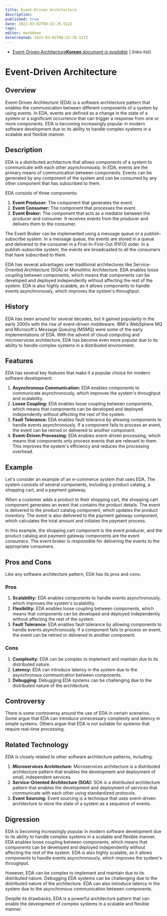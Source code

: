 ```yaml
---
title: Event-Driven Architecture
description: 
published: true
date: 2023-03-02T08:22:29.912Z
tags: 
editor: markdown
dateCreated: 2023-03-02T08:22:28.527Z
---
```


- [Event-Driven Architecture***Korean** document is available*](/ko/Knowledge-base/Dictionary/event-driven-architecture)
{.links-list}
# Event-Driven Architecture

## Overview

Event-Driven Architecture (EDA) is a software architecture pattern that enables the communication between different components of a system by using events. In EDA, events are defined as a change in the state of a system or a significant occurrence that can trigger a response from one or more components. EDA is becoming increasingly popular in modern software development due to its ability to handle complex systems in a scalable and flexible manner.

## Description

EDA is a distributed architecture that allows components of a system to communicate with each other asynchronously. In EDA, events are the primary means of communication between components. Events can be generated by any component of the system and can be consumed by any other component that has subscribed to them. 

EDA consists of three components: 

1. **Event Producer:** The component that generates the event.
2. **Event Consumer:** The component that processes the event.
3. **Event Broker:** The component that acts as a mediator between the producer and consumer. It receives events from the producer and delivers them to the consumer.

The Event Broker can be implemented using a message queue or a publish-subscribe system. In a message queue, the events are stored in a queue and delivered to the consumer in a First-In-First-Out (FIFO) order. In a publish-subscribe system, the events are broadcasted to all the consumers that have subscribed to them.

EDA has several advantages over traditional architectures like Service-Oriented Architecture (SOA) or Monolithic Architecture. EDA enables loose coupling between components, which means that components can be developed and deployed independently without affecting the rest of the system. EDA is also highly scalable, as it allows components to handle events asynchronously, which improves the system's throughput.

## History

EDA has been around for several decades, but it gained popularity in the early 2000s with the rise of event-driven middleware. IBM's WebSphere MQ and Microsoft's Message Queuing (MSMQ) were some of the early implementations of EDA. With the advent of cloud computing and microservices architecture, EDA has become even more popular due to its ability to handle complex systems in a distributed environment.

## Features

EDA has several key features that make it a popular choice for modern software development:

1. **Asynchronous Communication:** EDA enables components to communicate asynchronously, which improves the system's throughput and scalability.
2. **Loose Coupling:** EDA enables loose coupling between components, which means that components can be developed and deployed independently without affecting the rest of the system.
3. **Fault Tolerance:** EDA enables fault tolerance by allowing components to handle events asynchronously. If a component fails to process an event, the event can be retried or delivered to another component.
4. **Event-Driven Processing:** EDA enables event-driven processing, which means that components only process events that are relevant to them. This improves the system's efficiency and reduces the processing overhead.

## Example

Let's consider an example of an e-commerce system that uses EDA. The system consists of several components, including a product catalog, a shopping cart, and a payment gateway. 

When a customer adds a product to their shopping cart, the shopping cart component generates an event that contains the product details. The event is delivered to the product catalog component, which updates the product inventory. The event is also delivered to the payment gateway component, which calculates the total amount and initiates the payment process.

In this example, the shopping cart component is the event producer, and the product catalog and payment gateway components are the event consumers. The event broker is responsible for delivering the events to the appropriate consumers.

## Pros and Cons

Like any software architecture pattern, EDA has its pros and cons:

### Pros

1. **Scalability:** EDA enables components to handle events asynchronously, which improves the system's scalability.
2. **Flexibility:** EDA enables loose coupling between components, which means that components can be developed and deployed independently without affecting the rest of the system.
3. **Fault Tolerance:** EDA enables fault tolerance by allowing components to handle events asynchronously. If a component fails to process an event, the event can be retried or delivered to another component.

### Cons

1. **Complexity:** EDA can be complex to implement and maintain due to its distributed nature.
2. **Latency:** EDA can introduce latency in the system due to the asynchronous communication between components.
3. **Debugging:** Debugging EDA systems can be challenging due to the distributed nature of the architecture.

## Controversy

There is some controversy around the use of EDA in certain scenarios. Some argue that EDA can introduce unnecessary complexity and latency in simple systems. Others argue that EDA is not suitable for systems that require real-time processing.

## Related Technology

EDA is closely related to other software architecture patterns, including:

1. **Microservices Architecture:** Microservices architecture is a distributed architecture pattern that enables the development and deployment of small, independent services.
2. **Service-Oriented Architecture (SOA):** SOA is a distributed architecture pattern that enables the development and deployment of services that communicate with each other using standardized protocols.
3. **Event Sourcing:** Event sourcing is a technique that uses event-driven architecture to store the state of a system as a sequence of events.

## Digression

EDA is becoming increasingly popular in modern software development due to its ability to handle complex systems in a scalable and flexible manner. EDA enables loose coupling between components, which means that components can be developed and deployed independently without affecting the rest of the system. EDA is also highly scalable, as it allows components to handle events asynchronously, which improves the system's throughput. 

However, EDA can be complex to implement and maintain due to its distributed nature. Debugging EDA systems can be challenging due to the distributed nature of the architecture. EDA can also introduce latency in the system due to the asynchronous communication between components. 

Despite its drawbacks, EDA is a powerful architecture pattern that can enable the development of complex systems in a scalable and flexible manner.